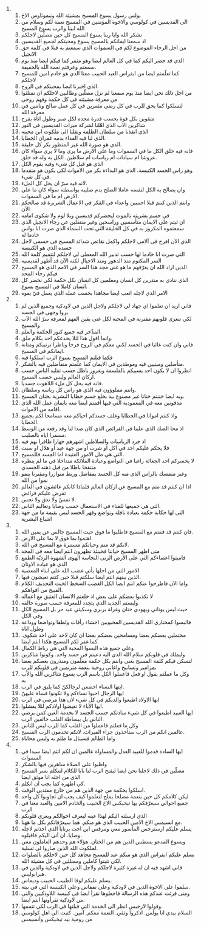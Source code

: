 <ol>
  <li>
    <ol>
      <li>بولس رسول يسوع المسيح بمشيئة الله وتيموثاوس الاخ</li>
      <li>الى القديسين في كولوسي والاخوة المؤمنين في المسيح نعمة لكم وسلام من الله ابينا والرب يسوع المسيح</li>
      <li>نشكر الله وابا ربنا يسوع المسيح كل حين مصلّين لاجلكم</li>
      <li>اذ سمعنا ايمانكم بالمسيح يسوع ومحبتكم لجميع القديسين</li>
      <li>من اجل الرجاء الموضوع لكم في السموات الذي سمعتم به قبلا في كلمة حق الانجيل</li>
      <li>الذي قد حضر اليكم كما في كل العالم ايضا وهو مثمر كما فيكم ايضا منذ يوم سمعتم وعرفتم نعمة الله بالحقيقة.</li>
      <li>كما تعلّمتم ايضا من ابفراس العبد الحبيب معنا الذي هو خادم امين للمسيح لاجلكم</li>
      <li>الذي اخبرنا ايضا بمحبتكم في الروح.</li>
      <li>من اجل ذلك نحن ايضا منذ يوم سمعنا لم نزل مصلّين وطالبين لاجلكم ان تمتلئوا من معرفة مشيئته في كل حكمة وفهم روحي</li>
      <li>لتسلكوا كما يحق للرب في كل رضى مثمرين في كل عمل صالح ونامين في معرفة الله</li>
      <li>متقوين بكل قوة بحسب قدرة مجده لكل صبر وطول اناة بفرح</li>
      <li>شاكرين الآب الذي اهّلنا لشركة ميراث القديسين في النور</li>
      <li>الذي انقذنا من سلطان الظلمة ونقلنا الى ملكوت ابن محبته</li>
      <li>الذي لنا فيه الفداء بدمه غفران الخطايا.</li>
      <li>الذي هو صورة الله غير المنظور بكر كل خليقة.</li>
      <li>فانه فيه خلق الكل ما في السموات وما على الارض ما يرى وما لا يرى سواء كان عروشا ام سيادات ام رياسات ام سلاطين. الكل به وله قد خلق.</li>
      <li>الذي هو قبل كل شيء وفيه يقوم الكل</li>
      <li>وهو راس الجسد الكنيسة. الذي هو البداءة بكر من الاموات لكي يكون هو متقدما في كل شيء.</li>
      <li>لانه فيه سرّ ان يحل كل الملء.</li>
      <li>وان يصالح به الكل لنفسه عاملا الصلح بدم صليبه بواسطته سواء كان ما على الارض ام ما في السموات.</li>
      <li>وانتم الذين كنتم قبلا اجنبيين واعداء في الفكر في الاعمال الشريرة قد صالحكم الآن</li>
      <li>في جسم بشريته بالموت ليحضركم قديسين وبلا لوم ولا شكوى امامه</li>
      <li>ان ثبتم على الايمان متأسسين وراسخين وغير منتقلين عن رجاء الانجيل الذي سمعتموه المكروز به في كل الخليقة التي تحت السماء الذي صرت انا بولس خادما له</li>
      <li>الذي الآن افرح في آلامي لاجلكم واكمل نقائص شدائد المسيح في جسمي لاجل جسده الذي هو الكنيسة</li>
      <li>التي صرت انا خادما لها حسب تدبير الله المعطى لي لاجلكم لتتميم كلمة الله</li>
      <li>السر المكتوم منذ الدهور ومنذ الاجيال لكنه الآن قد أظهر لقديسيه</li>
      <li>الذين اراد الله ان يعرّفهم ما هو غنى مجد هذا السر في الامم الذي هو المسيح فيكم رجاء المجد</li>
      <li>الذي ننادي به منذرين كل انسان ومعلمين كل انسان بكل حكمة لكي نحضر كل انسان كاملا في المسيح يسوع.</li>
      <li>الامر الذي لاجله اتعب ايضا مجاهدا بحسب عمله الذي يعمل فيّ بقوة</li>
    </ol>
  </li>
  <li>
    <ol>
      <li>فاني اريد ان تعلموا اي جهاد لي لاجلكم ولاجل الذين في لاودكية وجميع الذين لم يروا وجهي في الجسد</li>
      <li>لكي تتعزى قلوبهم مقترنة في المحبة لكل غنى يقين الفهم لمعرفة سرّ الله الآب والمسيح</li>
      <li>المذّخر فيه جميع كنوز الحكمة والعلم.</li>
      <li>وانما اقول هذا لئلا يخدعكم احد بكلام ملق.</li>
      <li>فاني وان كنت غائبا في الجسد لكني معكم في الروح فرحا وناظرا ترتيبكم ومتانة ايمانكم في المسيح.</li>
      <li>فكما قبلتم المسيح يسوع الرب اسلكوا فيه</li>
      <li>متأصلين ومبنيين فيه وموطدين في الايمان كما علّمتم متفاضلين فيه بالشكر.</li>
      <li>انظروا ان لا يكون احد يسبيكم بالفلسفة وبغرور باطل حسب تقليد الناس حسب اركان العالم وليس حسب المسيح.</li>
      <li>فانه فيه يحل كل ملء اللاهوت جسديا.</li>
      <li>وانتم مملوؤون فيه الذي هو راس كل رياسة وسلطان.</li>
      <li>وبه ايضا ختنتم ختانا غير مصنوع بيد بخلع جسم خطايا البشرية بختان المسيح.</li>
      <li>مدفونين معه في المعمودية التي فيها اقمتم ايضا معه بايمان عمل الله الذي اقامه من الاموات.</li>
      <li>واذ كنتم امواتا في الخطايا وغلف جسدكم احياكم معه مسامحا لكم بجميع الخطايا.</li>
      <li>اذ محا الصك الذي علينا في الفرائض الذي كان ضدا لنا وقد رفعه من الوسط مسمرا اياه بالصليب.</li>
      <li>اذ جرد الرياسات والسلاطين اشهرهم جهارا ظافرا بهم فيه</li>
      <li>فلا يحكم عليكم احد في اكل او شرب او من جهة عيد او هلال او سبت</li>
      <li>التي هي ظل الامور العتيدة اما الجسد فللمسيح.</li>
      <li>لا يخسركم احد الجعالة راغبا في التواضع وعبادة الملائكة متداخلا في ما لم ينظره منتفخا باطلا من قبل ذهنه الجسدي</li>
      <li>وغير متمسك بالراس الذي منه كل الجسد بمفاصل وربط متوازرا ومقترنا ينمو نموا من الله</li>
      <li>اذا ان كنتم قد متم مع المسيح عن اركان العالم فلماذا كانكم عائشون في العالم تفرض عليكم فرائض</li>
      <li>لا تمسّ ولا تذق ولا تجس.</li>
      <li>التي هي جميعها للفناء في الاستعمال حسب وصايا وتعاليم الناس.</li>
      <li>التي لها حكاية حكمة بعبادة نافلة وتواضع وقهر الجسد ليس بقيمة ما من جهة اشباع البشرية</li>
    </ol>
  </li>
  <li>
    <ol>
      <li>فان كنتم قد قمتم مع المسيح فاطلبوا ما فوق حيث المسيح جالس عن يمين الله.</li>
      <li>اهتموا بما فوق لا بما على الارض.</li>
      <li>لانكم قد متم وحياتكم مستترة مع المسيح في الله.</li>
      <li>متى اظهر المسيح حياتنا فحينئذ تظهرون انتم ايضا معه في المجد</li>
      <li>فاميتوا اعضاءكم التي على الارض الزنى النجاسة الهوى الشهوة الرديّة الطمع الذي هو عبادة الاوثان</li>
      <li>الامور التي من اجلها يأتي غضب الله على ابناء المعصية</li>
      <li>الذين بينهم انتم ايضا سلكتم قبلا حين كنتم تعيشون فيها.</li>
      <li>واما الآن فاطرحوا عنكم انتم ايضا الكل الغضب السخط الخبث التجديف الكلام القبيح من افواهكم.</li>
      <li>لا تكذبوا بعضكم على بعض اذ خلعتم الانسان العتيق مع اعماله</li>
      <li>ولبستم الجديد الذي يتجدد للمعرفة حسب صورة خالقه</li>
      <li>حيث ليس يوناني ويهودي ختان وغرلة بربري وسكيثي عبد حر بل المسيح الكل وفي الكل</li>
      <li>فالبسوا كمختاري الله القديسين المحبوبين احشاء رأفات ولطفا وتواضعا ووداعة وطول اناة</li>
      <li>محتملين بعضكم بعضا ومسامحين بعضكم بعضا ان كان لاحد على احد شكوى. كما غفر لكم المسيح هكذا انتم ايضا.</li>
      <li>وعلى جميع هذه البسوا المحبة التي هي رباط الكمال</li>
      <li>وليملك في قلوبكم سلام الله الذي اليه دعيتم في جسد واحد. وكونوا شاكرين</li>
      <li>لتسكن فيكم كلمة المسيح بغنى وانتم بكل حكمة معلّمون ومنذرون بعضكم بعضا بمزامير وتسابيح واغاني روحية بنعمة مترنمين في قلوبكم للرب</li>
      <li>وكل ما عملتم بقول او فعل فاعملوا الكل باسم الرب يسوع شاكرين الله والآب به</li>
      <li>ايتها النساء اخضعن لرجالكنّ كما يليق في الرب.</li>
      <li>ايها الرجال احبوا نساءكم ولا تكونوا قساة عليهنّ</li>
      <li>ايها الاولاد اطيعوا والديكم في كل شيء لان هذا مرضي في الرب</li>
      <li>ايها الآباء لا تغيضوا اولادكم لئلا يفشلوا.</li>
      <li>ايها العبيد اطيعوا في كل شيء سادتكم حسب الجسد لا بخدمة العين كمن يرضي الناس بل ببساطة القلب خائفين الرب.</li>
      <li>وكل ما فعلتم فاعملوا من القلب كما للرب ليس للناس</li>
      <li>عالمين انكم من الرب ستأخذون جزاء الميراث. لانكم تخدمون الرب المسيح.</li>
      <li>واما الظالم فسينال ما ظلم به وليس محاباة</li>
    </ol>
  </li>
  <li>
    <ol>
      <li>ايها السادة قدموا للعبيد العدل والمساواة عالمين ان لكم انتم ايضا سيدا في السموات</li>
      <li>واظبوا على الصلاة ساهرين فيها بالشكر</li>
      <li>مصلّين في ذلك لاجلنا نحن ايضا ليفتح الرب لنا بابا للكلام لنتكلم بسر المسيح الذي من اجله انا موثق ايضا</li>
      <li>كي اظهره كما يجب ان اتكلم.</li>
      <li>اسلكوا بحكمة من جهة الذين هم من خارج مفتدين الوقت.</li>
      <li>ليكن كلامكم كل حين بنعمة مصلحا بملح لتعلموا كيف يجب ان تجاوبوا كل واحد</li>
      <li>جميع احوالي سيعرّفكم بها تيخيكس الاخ الحبيب والخادم الامين والعبد معنا في الرب</li>
      <li>الذي ارسلته اليكم لهذا عينه ليعرف احوالكم ويعزي قلوبكم</li>
      <li>مع انسيمس الاخ الامين الحبيب الذي هو منكم. هما سيعرّفانكم بكل ما ههنا.</li>
      <li>يسلم عليكم ارسترخس المأسور معي ومرقس ابن اخت برنابا الذي اخذتم لاجله وصايا. ان أتى اليكم فاقبلوه.</li>
      <li>ويسوع المدعو يسطس الذين هم من الختان. هؤلاء هم وحدهم العاملون معي لملكوت الله الذين صاروا لي تسلية.</li>
      <li>يسلم عليكم ابفراس الذي هو منكم عبد للمسيح مجاهد كل حين لاجلكم بالصلوات لكي تثبتوا كاملين وممتلئين في كل مشيئة الله.</li>
      <li>فاني اشهد فيه ان له غيرة كثيرة لاجلكم ولاجل الذين في لاودكية والذين في هيرابوليس.</li>
      <li>يسلم عليكم لوقا الطبيب الحبيب وديماس.</li>
      <li>سلموا على الاخوة الذين في لاودكية وعلى نمفاس وعلى الكنيسة التي في بيته.</li>
      <li>ومتى قرئت عندكم هذه الرسالة فاجعلوها تقرأ ايضا في كنيسة اللاودكيين والتي من لاودكية تقرأونها انتم ايضا.</li>
      <li>وقولوا لارخبس انظر الى الخدمة التي قبلتها في الرب لكي تتممها.</li>
      <li>السلام بيدي انا بولس. اذكروا وثقي. النعمة معكم. آمين. كتبت الى اهل كولوسي من رومية بيد تيخيكس وأنسيمس</li>
    </ol>
  </li>
</ol>